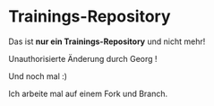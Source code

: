 # Trainings-Repository

Das ist **nur ein Trainings-Repository** und nicht mehr!

Unauthorisierte Änderung durch Georg !

Und noch mal :)

Ich arbeite mal auf einem Fork und Branch.

